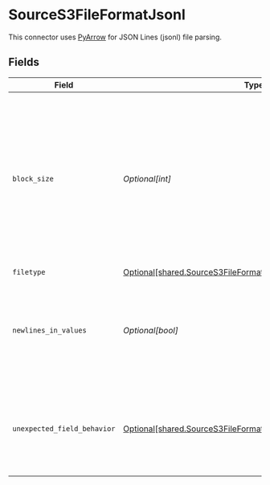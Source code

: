 # SourceS3FileFormatJsonl

This connector uses <a href="https://arrow.apache.org/docs/python/json.html" target="_blank">PyArrow</a> for JSON Lines (jsonl) file parsing.


## Fields

| Field                                                                                                                                                                                                                                       | Type                                                                                                                                                                                                                                        | Required                                                                                                                                                                                                                                    | Description                                                                                                                                                                                                                                 | Example                                                                                                                                                                                                                                     |
| ------------------------------------------------------------------------------------------------------------------------------------------------------------------------------------------------------------------------------------------- | ------------------------------------------------------------------------------------------------------------------------------------------------------------------------------------------------------------------------------------------- | ------------------------------------------------------------------------------------------------------------------------------------------------------------------------------------------------------------------------------------------- | ------------------------------------------------------------------------------------------------------------------------------------------------------------------------------------------------------------------------------------------- | ------------------------------------------------------------------------------------------------------------------------------------------------------------------------------------------------------------------------------------------- |
| `block_size`                                                                                                                                                                                                                                | *Optional[int]*                                                                                                                                                                                                                             | :heavy_minus_sign:                                                                                                                                                                                                                          | The chunk size in bytes to process at a time in memory from each file. If your data is particularly wide and failing during schema detection, increasing this should solve it. Beware of raising this too high as you could hit OOM errors. |                                                                                                                                                                                                                                             |
| `filetype`                                                                                                                                                                                                                                  | [Optional[shared.SourceS3FileFormatJsonlFiletype]](undefined/models/shared/sources3fileformatjsonlfiletype.md)                                                                                                                              | :heavy_minus_sign:                                                                                                                                                                                                                          | N/A                                                                                                                                                                                                                                         |                                                                                                                                                                                                                                             |
| `newlines_in_values`                                                                                                                                                                                                                        | *Optional[bool]*                                                                                                                                                                                                                            | :heavy_minus_sign:                                                                                                                                                                                                                          | Whether newline characters are allowed in JSON values. Turning this on may affect performance. Leave blank to default to False.                                                                                                             |                                                                                                                                                                                                                                             |
| `unexpected_field_behavior`                                                                                                                                                                                                                 | [Optional[shared.SourceS3FileFormatJsonlUnexpectedFieldBehavior]](undefined/models/shared/sources3fileformatjsonlunexpectedfieldbehavior.md)                                                                                                | :heavy_minus_sign:                                                                                                                                                                                                                          | How JSON fields outside of explicit_schema (if given) are treated. Check <a href="https://arrow.apache.org/docs/python/generated/pyarrow.json.ParseOptions.html" target="_blank">PyArrow documentation</a> for details                      | ignore                                                                                                                                                                                                                                      |